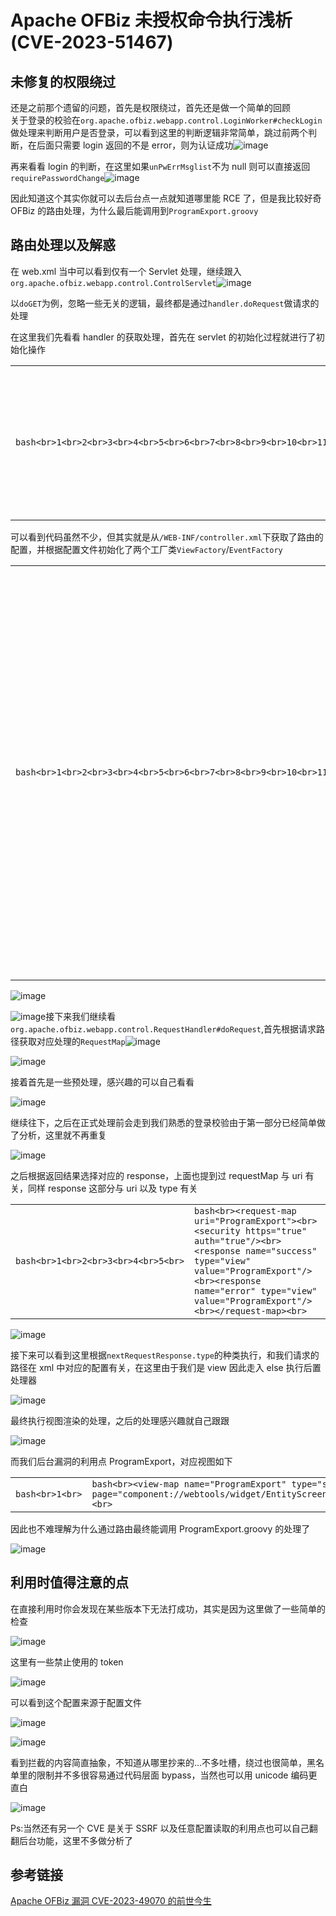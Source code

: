 
# [](#Apache-OFBiz%E6%9C%AA%E6%8E%88%E6%9D%83%E5%91%BD%E4%BB%A4%E6%89%A7%E8%A1%8C%E6%B5%85%E6%9E%90-CVE-2023-51467 "Apache OFBiz未授权命令执行浅析(CVE-2023-51467)")Apache OFBiz 未授权命令执行浅析 (CVE-2023-51467)

## [](#%E6%9C%AA%E4%BF%AE%E5%A4%8D%E7%9A%84%E6%9D%83%E9%99%90%E7%BB%95%E8%BF%87 "未修复的权限绕过")未修复的权限绕过

还是之前那个遗留的问题，首先是权限绕过，首先还是做一个简单的回顾  
关于登录的校验在`org.apache.ofbiz.webapp.control.LoginWorker#checkLogin`做处理来判断用户是否登录，可以看到这里的判断逻辑非常简单，跳过前两个判断，在后面只需要 login 返回的不是 error，则为认证成功![image](assets/1704158417-ffe9ad805848580d62850538109165bf.png)

再来看看 login 的判断，在这里如果`unPwErrMsglist`不为 null 则可以直接返回`requirePasswordChange`![image](assets/1704158417-e9b1a44d4251e74c7f5f6dce7f13fde7.png)

因此知道这个其实你就可以去后台点一点就知道哪里能 RCE 了，但是我比较好奇 OFBiz 的路由处理，为什么最后能调用到`ProgramExport.groovy`

## [](#%E8%B7%AF%E7%94%B1%E5%A4%84%E7%90%86%E4%BB%A5%E5%8F%8A%E8%A7%A3%E6%83%91 "路由处理以及解惑")路由处理以及解惑

在 web.xml 当中可以看到仅有一个 Servlet 处理，继续跟入`org.apache.ofbiz.webapp.control.ControlServlet`![image](assets/1704158417-ee22f00e45c43405d8830b8ae7e7334f.png)

以`doGET`为例，忽略一些无关的逻辑，最终都是通过`handler.doRequest`做请求的处理

在这里我们先看看 handler 的获取处理，首先在 servlet 的初始化过程就进行了初始化操作

|     |     |
| --- | --- |
| ```bash<br>1<br>2<br>3<br>4<br>5<br>6<br>7<br>8<br>9<br>10<br>11<br>12<br>``` | ```bash<br>@Override<br>public void init() throws ServletException {<br>    ServletContext ctx = getServletContext();<br>    if (Debug.infoOn()) {<br>        String path = ctx.getContextPath();<br>        String webappName = path.isEmpty() ? path : path.substring(1);<br>        Debug.logInfo("Loading webapp [" + webappName + "], located at " + ctx.getRealPath("/"), module);<br>    }<br><br>    // Initialize the request handler.<br>    RequestHandler.getRequestHandler(ctx);<br>}<br>``` |

可以看到代码虽然不少，但其实就是从`/WEB-INF/controller.xml`下获取了路由的配置，并根据配置文件初始化了两个工厂类`ViewFactory`/`EventFactory`

|     |     |
| --- | --- |
| ```bash<br>1<br>2<br>3<br>4<br>5<br>6<br>7<br>8<br>9<br>10<br>11<br>12<br>13<br>14<br>15<br>16<br>17<br>18<br>19<br>20<br>21<br>22<br>23<br>24<br>25<br>26<br>27<br>28<br>29<br>30<br>31<br>32<br>33<br>34<br>35<br>36<br>37<br>38<br>39<br>40<br>41<br>42<br>``` | ```bash<br>public static RequestHandler getRequestHandler(ServletContext servletContext) {<br>    RequestHandler rh = (RequestHandler) servletContext.getAttribute("_REQUEST_HANDLER_");<br>    if (rh == null) {<br>        rh = new RequestHandler(servletContext);<br>        servletContext.setAttribute("_REQUEST_HANDLER_", rh);<br>    }<br>    return rh;<br>}<br><br>private RequestHandler(ServletContext context) {<br>    // init the ControllerConfig, but don't save it anywhere, just load it into the cache<br>    this.controllerConfigURL = ConfigXMLReader.getControllerConfigURL(context);<br>    try {<br>        ConfigXMLReader.getControllerConfig(this.controllerConfigURL);<br>    } catch (WebAppConfigurationException e) {<br>        // FIXME: controller.xml errors should throw an exception.<br>        Debug.logError(e, "Exception thrown while parsing controller.xml file: ", module);<br>    }<br>    this.viewFactory = new ViewFactory(context, this.controllerConfigURL);<br>    this.eventFactory = new EventFactory(context, this.controllerConfigURL);<br><br>    this.trackServerHit = !"false".equalsIgnoreCase(context.getInitParameter("track-serverhit"));<br>    this.trackVisit = !"false".equalsIgnoreCase(context.getInitParameter("track-visit"));<br><br>    hostHeadersAllowed = UtilMisc.getHostHeadersAllowed();<br><br>}<br><br>public static ControllerConfig getControllerConfig(WebappInfo webAppInfo) throws WebAppConfigurationException, MalformedURLException {<br>    Assert.notNull("webAppInfo", webAppInfo);<br>    String filePath = webAppInfo.getLocation().concat(controllerXmlFileName);<br>    File configFile = new File(filePath);<br>    return getControllerConfig(configFile.toURI().toURL());<br>}<br><br>public static ControllerConfig getControllerConfig(URL url) throws WebAppConfigurationException {<br>    ControllerConfig controllerConfig = controllerCache.get(url);<br>    if (controllerConfig == null) {<br>        controllerConfig = controllerCache.putIfAbsentAndGet(url, new ControllerConfig(url));<br>    }<br>    return controllerConfig;<br>}<br>``` |

![image](assets/1704158417-f1c09aa18914571556bfbe199cea3fa0.png)

![image](assets/1704158417-919d81d77ee38bed9aad2ef00c9c55b0.png)接下来我们继续看`org.apache.ofbiz.webapp.control.RequestHandler#doRequest`,首先根据请求路径获取对应处理的`RequestMap`![image](assets/1704158417-9eda143da4a07222248b469c4484557f.png)

![image](assets/1704158417-355e987140d82b04e790d3fc1a99e91d.png)

接着首先是一些预处理，感兴趣的可以自己看看

![image](assets/1704158417-39db3bb16c680b091347b050d4e2ca51.png)

继续往下，之后在正式处理前会走到我们熟悉的登录校验由于第一部分已经简单做了分析，这里就不再重复

![image](assets/1704158417-ea01950a1cfebc474b63ac3a98dee569.png)

之后根据返回结果选择对应的 response，上面也提到过 requestMap 与 uri 有关，同样 response 这部分与 uri 以及 type 有关

|     |     |
| --- | --- |
| ```bash<br>1<br>2<br>3<br>4<br>5<br>``` | ```bash<br><request-map uri="ProgramExport"><br><security https="true" auth="true"/><br><response name="success" type="view" value="ProgramExport"/><br><response name="error" type="view" value="ProgramExport"/><br></request-map><br>``` |

![image](assets/1704158417-ffe9ad805848580d62850538109165bf.png)

接下来可以看到这里根据`nextRequestResponse.type`的种类执行，和我们请求的路径在 xml 中对应的配置有关，在这里由于我们是 view 因此走入 else 执行后置处理器

![image](assets/1704158417-f1ce5e149f37fa269ff362bf01713299.png)

最终执行视图渲染的处理，之后的处理感兴趣就自己跟跟

![image](assets/1704158417-3d6e481cf8b3b55095c412adc6a7e100.png)

而我们后台漏洞的利用点 ProgramExport，对应视图如下

|     |     |
| --- | --- |
| ```bash<br>1<br>``` | ```bash<br><view-map name="ProgramExport" type="screen" page="component://webtools/widget/EntityScreens.xml#ProgramExport"/><br>``` |

因此也不难理解为什么通过路由最终能调用 ProgramExport.groovy 的处理了

![image](assets/1704158417-58d4e655cc543f2e5a6a6feff487ef4f.png)

## [](#%E5%88%A9%E7%94%A8%E6%97%B6%E5%80%BC%E5%BE%97%E6%B3%A8%E6%84%8F%E7%9A%84%E7%82%B9 "利用时值得注意的点")利用时值得注意的点

在直接利用时你会发现在某些版本下无法打成功，其实是因为这里做了一些简单的检查

![image](assets/1704158417-32a9de590f8366e2096bc1de254033c7.png)

这里有一些禁止使用的 token

![image](assets/1704158417-2de0252fd73b0bc4278d16ee876265b1.png)

可以看到这个配置来源于配置文件

![image](assets/1704158417-2e6086c710458928ab4ccd4781fe3fc0.png)

![image](assets/1704158417-2afebc04431c69e90f69b30d6fb80732.png)

看到拦截的内容简直抽象，不知道从哪里抄来的…不多吐槽，绕过也很简单，黑名单里的限制并不多很容易通过代码层面 bypass，当然也可以用 unicode 编码更直白

![image](assets/1704158417-0b4d5d282f5fdbc3b44c2f9478d2e74e.png)

Ps:当然还有另一个 CVE 是关于 SSRF 以及任意配置读取的利用点也可以自己翻翻后台功能，这里不多做分析了

## [](#%E5%8F%82%E8%80%83%E9%93%BE%E6%8E%A5 "参考链接")参考链接

[Apache OFBiz 漏洞 CVE-2023-49070 的前世今生](https://mp.weixin.qq.com/s/iAvitO6otPdHSu1SjRNX3g)
